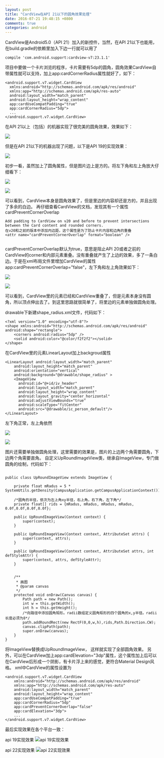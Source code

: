 ```yaml
---
layout: post
title: "CardView在API 21以下的圆角效果处理"
date: 2016-07-21 19:48:15 +0800
comments: true
categories: android
---
```

CardView是Android5.0（API 21）加入的新控件，当然，在API 21以下也能用，在build.gradle的依赖里加入下边一行就可以用了

`
compile 'com.android.support:cardview-v7:23.1.1'
`

项目中要做一个卡片浏览的程序，卡片需要有5dp的圆角，圆角效果CardView自带属性就可以支持，加上app:cardCornerRadius属性就好了，如下：


```
<android.support.v7.widget.CardView
  xmlns:android="http://schemas.android.com/apk/res/android"  
  xmlns:app="http://schemas.android.com/apk/res-auto"    
  android:layout_width="match_parent"    
  android:layout_height="wrap_content"    
  app:cardUseCompatPadding="true"    
  app:cardCornerRadius="5dp">
  ...
</android.support.v7.widget.CardView>
```

<!--more-->
在API 21以上（包括）的机器实现了很完美的圆角效果，效果如下：

![](http://jason5.cn/images/1841176-cc3c3a00ecd691e4.png)

但是在API 21以下的机器出现了问题，以下是API 19的实现效果：

![](http://jason5.cn/images/1841176-edef0454295c6e12.png)

初步一看，虽然加上了圆角属性，但是图片边上是方的。将左下角和左上角放大仔细看下：

![](http://jason5.cn/images/1841176-c40edd84f7c1e6cc.png?imageMogr2/auto-orient/strip%7CimageView2/2/w/1240)

![](http://jason5.cn/images/1841176-d504c2a1be51063b.png?imageMogr2/auto-orient/strip%7CimageView2/2/w/1240)

可以看到，CardView本身是圆角效果了，但是里边的内容却还是方的，并且出现了多余的白边。
再仔细查看CardView的文档，发现其有一个属性cardPreventCornerOverlap


```
Add padding to CardView on v20 and before to prevent intersections between the Card content and rounded corners.
在v20和之前的版本中添加内边距，这个属性是为了防止卡片内容和边角的重叠
<attr name="cardPreventCornerOverlap" format="boolean" />
 
```

cardPreventCornerOverlap默认为true，意思是阻止API 20或者之前的CardView的corner和内部元素重叠。没有重叠就产生了上边的效果，多了一条白边。于是在xml布局文件里增加CardView的属性app:cardPreventCornerOverlap="false"，左下角和左上角效果如下：

![](http://jason5.cn/images/1841176-2690d1d4c4535311.png?imageMogr2/auto-orient/strip%7CimageView2/2/w/1240)

![](http://jason5.cn/images/1841176-60dd4cef0a629cc5.png?imageMogr2/auto-orient/strip%7CimageView2/2/w/1240)

可以看到，CardView里的元素已经和CardView重叠了，但是元素本身没有圆角，所以顶点伸出去了。到这里思路就很简单了，将里边的元素单独做圆角处理。

drawable下新建shape_radius.xml文件，代码如下：

```
<?xml version="1.0" encoding="utf-8"?>
<shape xmlns:android="http://schemas.android.com/apk/res/android" android:shape="rectangle">
    <corners android:radius="5dp" />
    <solid android:color="@color/f2f2f2"></solid>
</shape>
```

在CardView里的元素LinearLayout加上backgroud属性


```
<LinearLayout android:layout_width="match_parent" 
    android:layout_height="match_parent"
    android:orientation="vertical" 
    android:background="@drawable/shape_radius" >
    <ImageView    
      android:id="@+id/iv_header"    
      android:layout_width="match_parent"    
      android:layout_height="wrap_content"    
      android:layout_gravity="center_horizontal"    
      android:adjustViewBounds="true"    
      android:scaleType="fitCenter"    
      android:src="@drawable/ic_person_default"/>
</LinearLayout>
```

左下角正常，左上角依然

![](http://jason5.cn/images/1841176-cf5c737487884d83.png?imageMogr2/auto-orient/strip%7CimageView2/2/w/1240)

![](http://jason5.cn/images/1841176-a6f1a4ab15d9850c.png?imageMogr2/auto-orient/strip%7CimageView2/2/w/1240)

图片还需要单独做圆角处理，这里需要的效果是，图片的上边两个角需要圆角，下边两个角需要直角。
自定义UpRoundImageView类，继承自ImageView，专门做圆角的绘制，代码如下：



```

public class UpRoundImageView extends ImageView {

    private float mRadus = 5 * SystemUtils.getDensity(CampusApplication.getCampusApplicationContext());
    
    /*圆角的半径，依次为左上角xy半径，右上角，右下角，左下角*/
    private float[] rids = {mRadus, mRadus, mRadus, mRadus, 0.0f,0.0f,0.0f,0.0f};

    public UpRoundImageView(Context context) {
        super(context);
    }

    public UpRoundImageView(Context context, AttributeSet attrs) {
        super(context, attrs);
    }

    public UpRoundImageView(Context context, AttributeSet attrs, int defStyleAttr) {
        super(context, attrs, defStyleAttr);
    }


    /**
     * 画图
     * @param canvas
     */
    protected void onDraw(Canvas canvas) {
        Path path = new Path();
        int w = this.getWidth();
        int h = this.getHeight();
        /*向路径中添加圆角矩形。radii数组定义圆角矩形的四个圆角的x,y半径。radii长度必须为8*/
        path.addRoundRect(new RectF(0,0,w,h),rids,Path.Direction.CW);
        canvas.clipPath(path);
        super.onDraw(canvas);
    }
}
```

将ImageView替换成UpRoundImageView， 这样就实现了全部圆角效果。
另外，可以在CardView加上app:cardElevation="3dp"属性，这个属性加上后可以在CardView后形成一个阴影，有卡片浮上来的感觉，更符合Material Design风格。 xml中CardView的属性设置为

```
<android.support.v7.widget.CardView
    xmlns:android="http://schemas.android.com/apk/res/android"
    xmlns:app="http://schemas.android.com/apk/res-auto"
    android:layout_width="match_parent"
    android:layout_height="wrap_content"
    app:cardUseCompatPadding="true"
    app:cardCornerRadius="5dp"
    app:cardPreventCornerOverlap="false"
    app:cardElevation="3dp">
    ...
</android.support.v7.widget.CardView>
```

最后实现效果在各个平台一致：

api 19实现效果
![api 19实现效果](http://jason5.cn/images/1841176-0c3a2248165f44f5.png?imageMogr2/auto-orient/strip%7CimageView2/2/w/1240)


api 22实现效果
![api 22实现效果](http://jason5.cn/images/1841176-9be814e5334aaf83.png?imageMogr2/auto-orient/strip%7CimageView2/2/w/1240)